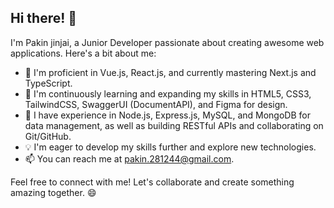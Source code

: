 ## Hi there! 👋

I'm Pakin jinjai, a Junior Developer passionate about creating awesome web applications. Here's a bit about me:

- 🔭 I'm proficient in Vue.js, React.js, and currently mastering Next.js and TypeScript.
- 🌱 I'm continuously learning and expanding my skills in HTML5, CSS3, TailwindCSS, SwaggerUI (DocumentAPI), and Figma for design.
- 💼 I have experience in Node.js, Express.js, MySQL, and MongoDB for data management, as well as building RESTful APIs and collaborating on Git/GitHub.
- 💡 I'm eager to develop my skills further and explore new technologies.
- 📫 You can reach me at [pakin.281244@gmail.com](mailto:pakin.281244@gmail.com).

Feel free to connect with me! Let's collaborate and create something amazing together. 😄

<!--
- 👀 I am interested in exploring new trends and technological innovations.
- 💞️ I'm looking to collaborate on an open source project or application that makes a positive impact.
- 😄 Pronoun: he/him
- ⚡ Fun fact: I'm an avid traveler and love trying different cuisines from around the world!
-->

<!---
pakinjinjai2001/pakinjinjai2001 is a ✨ special ✨ repository because its `README.md` (this file) appears on your GitHub profile.
You can click the Preview link to take a look at your changes.
--->
